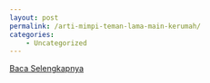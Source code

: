 ```yaml
---
layout: post
permalink: /arti-mimpi-teman-lama-main-kerumah/
categories:
    - Uncategorized
---
```


[Baca Selengkapnya](/04)